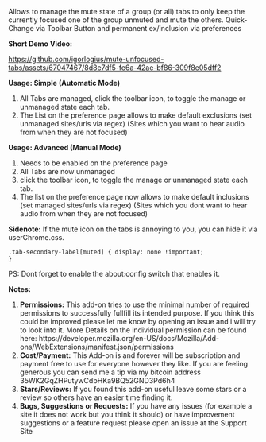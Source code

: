 Allows to manage the mute state of a group (or all) tabs to only keep the currently focused one of the group unmuted and mute the others.  Quick-Change via Toolbar Button and permanent ex/inclusion via preferences 

<b>Short Demo Video:</b>

https://github.com/igorlogius/mute-unfocused-tabs/assets/67047467/8d8e7df5-fe6a-42ae-bf86-309f8e05dff2

<b>Usage: Simple (Automatic Mode) </b>
<ol>
    <li>  All Tabs are managed, click the toolbar icon, to toggle the manage or unmanaged state each tab.
    </li>
    <li> The List on the preference page allows to make default exclusions (set unmanaged sites/urls via regex)  (Sites which you want to hear audio from when they are not focused)
    </li>
</ol>

<b>Usage: Advanced (Manual  Mode) </b>
<ol>
     <li>Needs to be enabled on the preference page</li>
    <li> All Tabs are now unmanaged</li>
    <li> click the toolbar icon, to toggle the manage or unmanaged state each tab.</li>
    <li> The list on the preference page now allows to make default inclusions  (set managed sites/urls via regex) (Sites which you dont want to hear audio from when they are not focused)
    </li>
</ol>

<b>Sidenote:</b>
If the mute icon on the tabs is annoying to you, you can hide it via userChrome.css.

<code>.tab-secondary-label[muted] { display: none !important; }</code>

PS: Dont forget to enable the about:config switch that enables it.



<b>Notes:</b>
<ol>
    <li><b>Permissions:</b>
        This add-on tries to use the minimal number of required permissions to successfully fullfill its intended purpose.
        If you think this could be improved please let me know by opening an issue and i will try to look into it.
        More Details on the individual permission can be found here: https://developer.mozilla.org/en-US/docs/Mozilla/Add-ons/WebExtensions/manifest.json/permissions
    </li>
    <li><b>Cost/Payment:</b>
        This Add-on is and forever will be subscription and payment free to use for everyone however they like.
        If you are feeling generous you can send me a tip via my bitcoin address 35WK2GqZHPutywCdbHKa9BQ52GND3Pd6h4
    </li>
    <li><b>Stars/Reviews:</b>
        If you found this add-on useful leave some stars or a review so others have an  easier time finding it.
    </li>
    <li><b>Bugs, Suggestions or Requests:</b>
        If you have any issues (for example a site it does not work but you think it should) or have improvement suggestions or a feature request please open an issue at the Support Site
    </li>
</ol>

